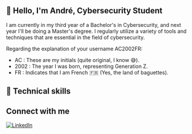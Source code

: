 <!--
**AC2002FR/AC2002FR** is a ✨ _special_ ✨ repository because its `README.md` (this file) appears on your GitHub profile.
![André's GitHub stats](https://github-readme-stats.vercel.app/api?username=AC2002FR)
-->

## 👋 Hello, I'm André, Cybersecurity Student

I am currently in my third year of a Bachelor's in Cybersecurity,  and next year I'll be doing a Master's degree. 
I regularly utilize a variety of tools and techniques that are essential in the field of cybersecurity.

Regarding the explanation of your username AC2002FR:
  - AC : These are my initials (quite original, I know 😅).
  - 2002 : The year I was born, representing Generation Z.
  - FR : Indicates that I am French 🇫🇷 (Yes, the land of baguettes).

## 💼 Technical skills


## Connect with me
[![LinkedIn](https://img.shields.io/badge/-LinkedIn-blue?style=flat&logo=LinkedIn)](https://www.linkedin.com/in/andrechapoton/)
